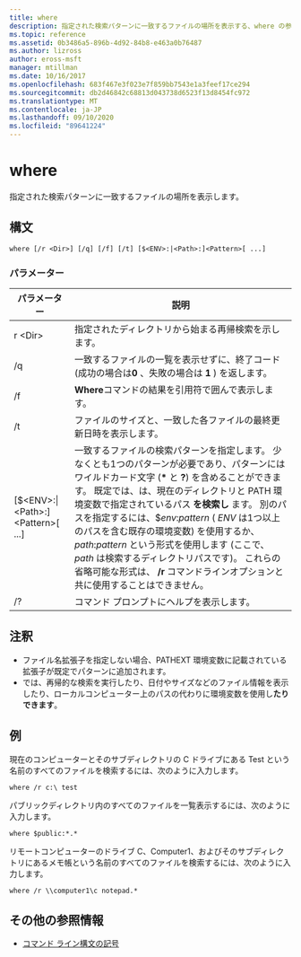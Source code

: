 ```yaml
---
title: where
description: 指定された検索パターンに一致するファイルの場所を表示する、where の参照記事です。
ms.topic: reference
ms.assetid: 0b3486a5-896b-4d92-84b8-e463a0b76487
ms.author: lizross
author: eross-msft
manager: mtillman
ms.date: 10/16/2017
ms.openlocfilehash: 683f467e3f023e7f859bb7543e1a3feef17ce294
ms.sourcegitcommit: db2d46842c68813d043738d6523f13d8454fc972
ms.translationtype: MT
ms.contentlocale: ja-JP
ms.lasthandoff: 09/10/2020
ms.locfileid: "89641224"
---
```

# <a name="where"></a>where



指定された検索パターンに一致するファイルの場所を表示します。



## <a name="syntax"></a>構文

```
where [/r <Dir>] [/q] [/f] [/t] [$<ENV>:|<Path>:]<Pattern>[ ...]
```

### <a name="parameters"></a>パラメーター

|パラメーター|説明|
|---------|-----------|
|r \<Dir>|指定されたディレクトリから始まる再帰検索を示します。|
|/q|一致するファイルの一覧を表示せずに、終了コード (成功の場合は**0** 、失敗の場合は **1** ) を返します。|
|/f|**Where**コマンドの結果を引用符で囲んで表示します。|
|/t|ファイルのサイズと、一致した各ファイルの最終更新日時を表示します。|
|[$\<ENV>:\|\<Path>:]\<Pattern>[ ...]|一致するファイルの検索パターンを指定します。 少なくとも1つのパターンが必要であり、パターンにはワイルドカード文字 (**&#42;** と **?**) を含めることができます。 既定では、は、現在のディレクトリと PATH 環境変数で指定されているパス **を検索し** ます。 別のパスを指定するには、$*env*:*pattern* ( *ENV* は1つ以上のパスを含む既存の環境変数) を使用するか、 *path*:*pattern* という形式を使用します (ここで、 *path* は検索するディレクトリパスです)。 これらの省略可能な形式は、 **/r** コマンドラインオプションと共に使用することはできません。|
|/?|コマンド プロンプトにヘルプを表示します。|

## <a name="remarks"></a>注釈

-   ファイル名拡張子を指定しない場合、PATHEXT 環境変数に記載されている拡張子が既定でパターンに追加されます。
-   では、再帰的な検索を実行したり、日付やサイズなどのファイル情報を表示したり、ローカルコンピューター上のパスの代わりに環境変数を使用し**たりできます**。

## <a name="examples"></a>例

現在のコンピューターとそのサブディレクトリの C ドライブにある Test という名前のすべてのファイルを検索するには、次のように入力します。
```
where /r c:\ test
```
パブリックディレクトリ内のすべてのファイルを一覧表示するには、次のように入力します。
```
where $public:*.*
```
リモートコンピューターのドライブ C、Computer1、およびそのサブディレクトリにあるメモ帳という名前のすべてのファイルを検索するには、次のように入力します。
```
where /r \\computer1\c notepad.*
```

## <a name="additional-references"></a>その他の参照情報

- [コマンド ライン構文の記号](command-line-syntax-key.md)